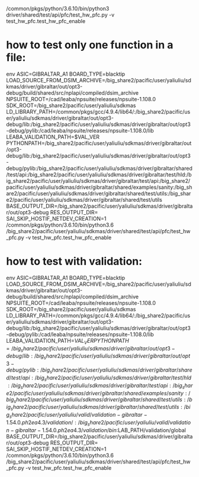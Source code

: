 /common/pkgs/python/3.6.10/bin/python3 driver/shared/test/api/pfc/test_hw_pfc.py -v test_hw_pfc.test_hw_pfc_enable

# how to test only one function in a file:
env ASIC=GIBRALTAR_A1 BOARD_TYPE=blacktip LOAD_SOURCE_FROM_DSIM_ARCHIVE=/big_share2/pacific/user/yaliuliu/sdkmas/driver/gibraltar/out/opt3-debug/build/shared/src/nplapi/compiled/dsim_archive NPSUITE_ROOT=/cad/leaba/npsuite/releases/npsuite-1.108.0 SDK_ROOT=/big_share2/pacific/user/yaliuliu/sdkmas LD_LIBRARY_PATH=/common/pkgs/gcc/4.9.4/lib64/:/big_share2/pacific/user/yaliuliu/sdkmas/driver/gibraltar/out/opt3-debug/lib:/big_share2/pacific/user/yaliuliu/sdkmas/driver/gibraltar/out/opt3-debug/pylib:/cad/leaba/npsuite/releases/npsuite-1.108.0/lib LEABA_VALIDATION_PATH=$VAL_VER PYTHONPATH=/big_share2/pacific/user/yaliuliu/sdkmas/driver/gibraltar/out/opt3-debug/lib:/big_share2/pacific/user/yaliuliu/sdkmas/driver/gibraltar/out/opt3-debug/pylib:/big_share2/pacific/user/yaliuliu/sdkmas/driver/gibraltar/shared/test/api:/big_share2/pacific/user/yaliuliu/sdkmas/driver/gibraltar/test/hld:/big_share2/pacific/user/yaliuliu/sdkmas/driver/gibraltar/test/api:/big_share2/pacific/user/yaliuliu/sdkmas/driver/gibraltar/shared/examples/sanity:/big_share2/pacific/user/yaliuliu/sdkmas/driver/gibraltar/shared/test/utils:/big_share2/pacific/user/yaliuliu/sdkmas/driver/gibraltar/shared/test/utils BASE_OUTPUT_DIR=/big_share2/pacific/user/yaliuliu/sdkmas/driver/gibraltar/out/opt3-debug RES_OUTPUT_DIR= SAI_SKIP_HOSTIF_NETDEV_CREATION=1 /common/pkgs/python/3.6.10/bin/python3.6 /big_share2/pacific/user/yaliuliu/sdkmas/driver/shared/test/api/pfc/test_hw_pfc.py -v test_hw_pfc.test_hw_pfc_enable


# how to test with validation:  
env ASIC=GIBRALTAR_A1 BOARD_TYPE=blacktip LOAD_SOURCE_FROM_DSIM_ARCHIVE=/big_share2/pacific/user/yaliuliu/sdkmas/driver/gibraltar/out/opt3-debug/build/shared/src/nplapi/compiled/dsim_archive NPSUITE_ROOT=/cad/leaba/npsuite/releases/npsuite-1.108.0 SDK_ROOT=/big_share2/pacific/user/yaliuliu/sdkmas LD_LIBRARY_PATH=/common/pkgs/gcc/4.9.4/lib64/:/big_share2/pacific/user/yaliuliu/sdkmas/driver/gibraltar/out/opt3-debug/lib:/big_share2/pacific/user/yaliuliu/sdkmas/driver/gibraltar/out/opt3-debug/pylib:/cad/leaba/npsuite/releases/npsuite-1.108.0/lib LEABA_VALIDATION_PATH=$VAL_VER PYTHONPATH=/big_share2/pacific/user/yaliuliu/sdkmas/driver/gibraltar/out/opt3-debug/lib:/big_share2/pacific/user/yaliuliu/sdkmas/driver/gibraltar/out/opt3-debug/pylib:/big_share2/pacific/user/yaliuliu/sdkmas/driver/gibraltar/shared/test/api:/big_share2/pacific/user/yaliuliu/sdkmas/driver/gibraltar/test/hld:/big_share2/pacific/user/yaliuliu/sdkmas/driver/gibraltar/test/api:/big_share2/pacific/user/yaliuliu/sdkmas/driver/gibraltar/shared/examples/sanity:/big_share2/pacific/user/yaliuliu/sdkmas/driver/gibraltar/shared/test/utils:/big_share2/pacific/user/yaliuliu/sdkmas/driver/gibraltar/shared/test/utils:/big_share2/pacific/user/yaliuliu/valid/validation-gibraltar-1.54.0.ph2ea4.3/validation/:/big_share2/pacific/user/yaliuliu/valid/validation-gibraltar-1.54.0.ph2ea4.3/validation/bin:$LAB_PATH/validation/global BASE_OUTPUT_DIR=/big_share2/pacific/user/yaliuliu/sdkmas/driver/gibraltar/out/opt3-debug RES_OUTPUT_DIR= SAI_SKIP_HOSTIF_NETDEV_CREATION=1 /common/pkgs/python/3.6.10/bin/python3.6 /big_share2/pacific/user/yaliuliu/sdkmas/driver/shared/test/api/pfc/test_hw_pfc.py -v test_hw_pfc.test_hw_pfc_enable
